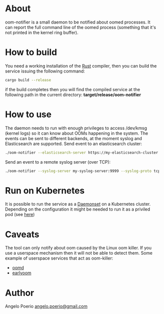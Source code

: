 # About
oom-notifier is a small daemon to be notified about oomed processes. It can report the full command line of the oomed process (something that it's not printed in the kernel ring buffer).

# How to build
You need a working installation of the [Rust](https://www.rust-lang.org/) compiler, then you can build the service issuing the following command:
```bash
cargo build --release
```

if the build completes then you will find the compiled service at the following path in the current directory: **target/release/oom-notifier**

# How to use
The daemon needs to run with enough privileges to access /dev/kmsg (kernel logs) so it can know about OOMs happening in the system.
The events can be sent to different backends, at the moment syslog and Elasticsearch are supported.
Send event to an elasticsearch cluster:
```bash
./oom-notifier --elasticsearch-server https://my-elasticsearch-cluster:9200 --elasticsearch-index my-index
```

Send an event to a remote syslog server (over TCP):
```bash
./oom-notifier --syslog-server my-syslog-server:9999 --syslog-proto tcp
```

# Run on Kubernetes
It is possible to run the service as a [Daemonset](https://kubernetes.io/docs/concepts/workloads/controllers/daemonset/) on a Kubernetes cluster.
Depending on the configuration it might be needed to run it as a priviled pod (see [here](https://kubernetes.io/docs/tasks/configure-pod-container/security-context/))

# Caveats
The tool can only notify about oom caused by the Linux oom killer. If you use a userspace mechanism then it will not be able to detect them.
Some example of userspace services that act as oom-killer:
* [oomd](https://github.com/facebookincubator/oomd)
* [earlyoom](https://github.com/rfjakob/earlyoom)



# Author
Angelo Poerio <angelo.poerio@gmail.com>
